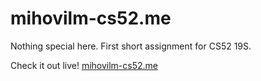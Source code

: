 # mihovilm-cs52.me

Nothing special here. First short assignment for CS52 19S.

Check it out live! [mihovilm-cs52.me](http://mihovilm-cs52.me)
